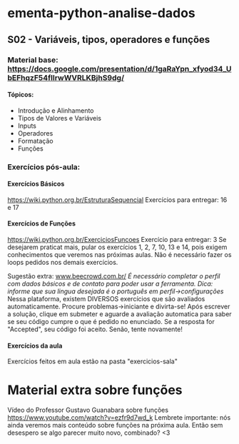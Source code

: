 # ementa-python-analise-dados

## S02 - Variáveis, tipos, operadores e funções

### Material base: https://docs.google.com/presentation/d/1gaRaYpn_xfyod34_UbEFhqzF54fllrwWVRLKBjhS9dg/
#### Tópicos:
- Introdução e Alinhamento
- Tipos de Valores e Variáveis
- Inputs
- Operadores  
- Formatação
- Funções

### Exercícios pós-aula:

#### Exercícios Básicos 
https://wiki.python.org.br/EstruturaSequencial 
Exercícios para entregar: 16 e 17


#### Exercícios de Funções
https://wiki.python.org.br/ExerciciosFuncoes
Exercício para entregar: 3
Se desejarem praticat mais, pular os exercícios 1, 2, 7, 10, 13 e 14, pois exigem conhecimentos que veremos nas próximas aulas. Não é necessário fazer os loops pedidos nos demais exercícios. 

Sugestão extra: www.beecrowd.com.br/
*É necessário completar o perfil com dados básicos e de contato para poder usar a ferramenta. Dica: informe que sua lingua desejada é o português em perfil->configurações*
Nessa plataforma, existem DIVERSOS exercícios que são avaliados automaticamente. Procure problemas->iniciante e divirta-se! Após escrever a solução, clique em submeter e aguarde a avaliação automatica para saber se seu código cumpre o que é pedido no enunciado. Se a resposta for "Accepted", seu código foi aceito. Senão, tente novamente!

#### Exercícios da aula
Exercícios feitos em aula estão na pasta "exercicios-sala"

# Material extra sobre funções 
Vídeo do Professor Gustavo Guanabara sobre funções 
https://www.youtube.com/watch?v=ezfr9d7wd_k
Lembrete importante: nós ainda veremos mais conteúdo sobre funções na próxima aula. Então sem desespero se algo parecer muito novo, combinado? <3
